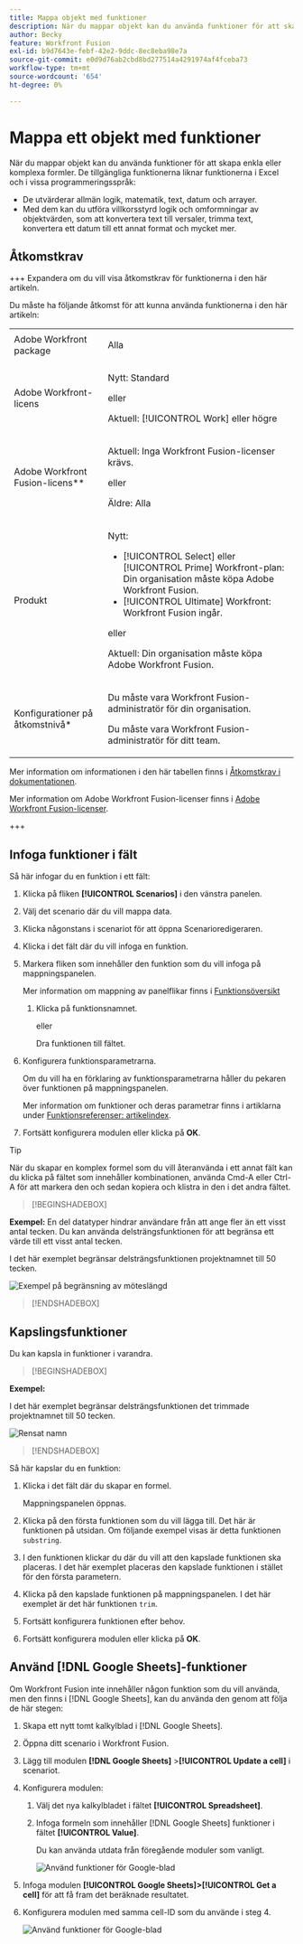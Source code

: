 ```yaml
---
title: Mappa objekt med funktioner
description: När du mappar objekt kan du använda funktioner för att skapa enkla eller komplexa formler.
author: Becky
feature: Workfront Fusion
exl-id: b9d7643e-febf-42e2-9ddc-8ec8eba98e7a
source-git-commit: e0d9d76ab2cbd8bd277514a4291974af4fceba73
workflow-type: tm+mt
source-wordcount: '654'
ht-degree: 0%

---
```


# Mappa ett objekt med funktioner

När du mappar objekt kan du använda funktioner för att skapa enkla eller komplexa formler. De tillgängliga funktionerna liknar funktionerna i Excel och i vissa programmeringsspråk:

* De utvärderar allmän logik, matematik, text, datum och arrayer.
* Med dem kan du utföra villkorsstyrd logik och omformningar av objektvärden, som att konvertera text till versaler, trimma text, konvertera ett datum till ett annat format och mycket mer.

## Åtkomstkrav

+++ Expandera om du vill visa åtkomstkrav för funktionerna i den här artikeln.

Du måste ha följande åtkomst för att kunna använda funktionerna i den här artikeln:

<table style="table-layout:auto">
 <col> 
 <col> 
 <tbody> 
  <tr> 
   <td role="rowheader">Adobe Workfront package</td> 
   <td> <p>Alla</p> </td> 
  </tr> 
  <tr data-mc-conditions=""> 
   <td role="rowheader">Adobe Workfront-licens</td> 
   <td> <p>Nytt: Standard</p><p>eller</p><p>Aktuell: [!UICONTROL Work] eller högre</p> </td> 
  </tr> 
  <tr> 
   <td role="rowheader">Adobe Workfront Fusion-licens**</td> 
   <td>
   <p>Aktuell: Inga Workfront Fusion-licenser krävs.</p>
   <p>eller</p>
   <p>Äldre: Alla </p>
   </td> 
  </tr> 
  <tr> 
   <td role="rowheader">Produkt</td> 
   <td>
   <p>Nytt:</p> <ul><li>[!UICONTROL Select] eller [!UICONTROL Prime] Workfront-plan: Din organisation måste köpa Adobe Workfront Fusion.</li><li>[!UICONTROL Ultimate] Workfront: Workfront Fusion ingår.</li></ul>
   <p>eller</p>
   <p>Aktuell: Din organisation måste köpa Adobe Workfront Fusion.</p>
   </td> 
  </tr>
  <tr data-mc-conditions=""> 
   <td role="rowheader">Konfigurationer på åtkomstnivå*</td> 
   <td> 
     <p>Du måste vara Workfront Fusion-administratör för din organisation.</p>
     <p>Du måste vara Workfront Fusion-administratör för ditt team.</p>
   </td> 
  </tr> 
   </td> 
  </tr> 
 </tbody> 
</table>

Mer information om informationen i den här tabellen finns i [Åtkomstkrav i dokumentationen](/help/workfront-fusion/references/licenses-and-roles/access-level-requirements-in-documentation.md).

Mer information om Adobe Workfront Fusion-licenser finns i [Adobe Workfront Fusion-licenser](/help/workfront-fusion/set-up-and-manage-workfront-fusion/licensing-operations-overview/license-automation-vs-integration.md).

+++

## Infoga funktioner i fält

Så här infogar du en funktion i ett fält:

1. Klicka på fliken **[!UICONTROL Scenarios]** i den vänstra panelen.
1. Välj det scenario där du vill mappa data.
1. Klicka någonstans i scenariot för att öppna Scenarioredigeraren.
1. Klicka i det fält där du vill infoga en funktion.
1. Markera fliken som innehåller den funktion som du vill infoga på mappningspanelen.

   Mer information om mappning av panelflikar finns i [Funktionsöversikt](/help/workfront-fusion/get-started-with-fusion/understand-fusion/function-overview.md)
   1. Klicka på funktionsnamnet.

      eller

      Dra funktionen till fältet.
1. Konfigurera funktionsparametrarna.

   Om du vill ha en förklaring av funktionsparametrarna håller du pekaren över funktionen på mappningspanelen.

   Mer information om funktioner och deras parametrar finns i artiklarna under [Funktionsreferenser: artikelindex](/help/workfront-fusion/references/mapping-panel/functions/functions-toc.md).

1. Fortsätt konfigurera modulen eller klicka på **OK**.

>[!TIP]
>
>När du skapar en komplex formel som du vill återanvända i ett annat fält kan du klicka på fältet som innehåller kombinationen, använda Cmd-A eller Ctrl-A för att markera den och sedan kopiera och klistra in den i det andra fältet.


>[!BEGINSHADEBOX]

**Exempel:** En del datatyper hindrar användare från att ange fler än ett visst antal tecken. Du kan använda delsträngsfunktionen för att begränsa ett värde till ett visst antal tecken.

I det här exemplet begränsar delsträngsfunktionen projektnamnet till 50 tecken.

![Exempel på begränsning av möteslängd](assets/example-meet-length-restriction-350x184.png)

>[!ENDSHADEBOX]

## Kapslingsfunktioner

Du kan kapsla in funktioner i varandra.

>[!BEGINSHADEBOX]

**Exempel:**

I det här exemplet begränsar delsträngsfunktionen det trimmade projektnamnet till 50 tecken.

![Rensat namn](assets/trimmed-name-under-50.png)

>[!ENDSHADEBOX]

Så här kapslar du en funktion:

1. Klicka i det fält där du skapar en formel.

   Mappningspanelen öppnas.

1. Klicka på den första funktionen som du vill lägga till. Det här är funktionen på utsidan. Om följande exempel visas är detta funktionen `substring`.
1. I den funktionen klickar du där du vill att den kapslade funktionen ska placeras. I det här exemplet placeras den kapslade funktionen i stället för den första parametern.
1. Klicka på den kapslade funktionen på mappningspanelen. I det här exemplet är det här funktionen `trim`.
1. Fortsätt konfigurera funktionen efter behov.
1. Fortsätt konfigurera modulen eller klicka på **OK**.

## Använd [!DNL Google Sheets]-funktioner

Om Workfront Fusion inte innehåller någon funktion som du vill använda, men den finns i [!DNL Google Sheets], kan du använda den genom att följa de här stegen:

1. Skapa ett nytt tomt kalkylblad i [!DNL Google Sheets].
1. Öppna ditt scenario i Workfront Fusion.
1. Lägg till modulen **[!DNL Google Sheets]** >**[!UICONTROL Update a cell]** i scenariot.

1. Konfigurera modulen:

   1. Välj det nya kalkylbladet i fältet **[!UICONTROL Spreadsheet]**.
   1. Infoga formeln som innehåller [!DNL Google Sheets] funktioner i fältet **[!UICONTROL Value]**.

      Du kan använda utdata från föregående moduler som vanligt.

      ![Använd funktioner för Google-blad](assets/exploit-google-sheet-functions-350x218.png)

1. Infoga modulen **[!UICONTROL Google Sheets]>[!UICONTROL Get a cell]** för att få fram det beräknade resultatet.
1. Konfigurera modulen med samma cell-ID som du använde i steg 4.

   ![Använd funktioner för Google-blad](assets/exploit-google-sheet-functions-2-350x187.png)
